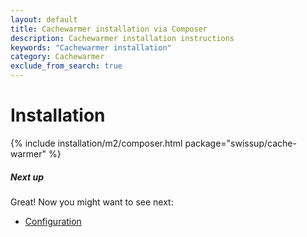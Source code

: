 ```yaml
---
layout: default
title: Cachewarmer installation via Composer
description: Cachewarmer installation instructions
keywords: "Cachewarmer installation"
category: Cachewarmer
exclude_from_search: true
---
```


# Installation

{% include installation/m2/composer.html package="swissup/cache-warmer" %}

##### Next up

Great! Now you might want to see next:

- [Configuration](/m2/extensions/cachewarmer/configuration/)
